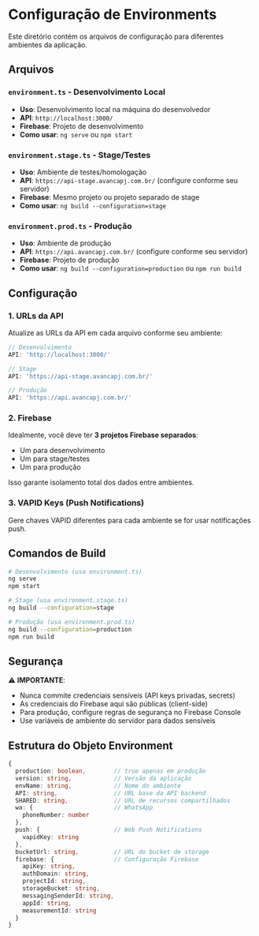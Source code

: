 # Configuração de Environments

Este diretório contém os arquivos de configuração para diferentes ambientes da aplicação.

## Arquivos

### `environment.ts` - Desenvolvimento Local
- **Uso**: Desenvolvimento local na máquina do desenvolvedor
- **API**: `http://localhost:3000/`
- **Firebase**: Projeto de desenvolvimento
- **Como usar**: `ng serve` ou `npm start`

### `environment.stage.ts` - Stage/Testes
- **Uso**: Ambiente de testes/homologação
- **API**: `https://api-stage.avancapj.com.br/` (configure conforme seu servidor)
- **Firebase**: Mesmo projeto ou projeto separado de stage
- **Como usar**: `ng build --configuration=stage`

### `environment.prod.ts` - Produção
- **Uso**: Ambiente de produção
- **API**: `https://api.avancapj.com.br/` (configure conforme seu servidor)
- **Firebase**: Projeto de produção
- **Como usar**: `ng build --configuration=production` ou `npm run build`

## Configuração

### 1. URLs da API

Atualize as URLs da API em cada arquivo conforme seu ambiente:

```typescript
// Desenvolvimento
API: 'http://localhost:3000/'

// Stage
API: 'https://api-stage.avancapj.com.br/'

// Produção
API: 'https://api.avancapj.com.br/'
```

### 2. Firebase

Idealmente, você deve ter **3 projetos Firebase separados**:
- Um para desenvolvimento
- Um para stage/testes
- Um para produção

Isso garante isolamento total dos dados entre ambientes.

### 3. VAPID Keys (Push Notifications)

Gere chaves VAPID diferentes para cada ambiente se for usar notificações push.

## Comandos de Build

```bash
# Desenvolvimento (usa environment.ts)
ng serve
npm start

# Stage (usa environment.stage.ts)
ng build --configuration=stage

# Produção (usa environment.prod.ts)
ng build --configuration=production
npm run build
```

## Segurança

⚠️ **IMPORTANTE**: 
- Nunca commite credenciais sensíveis (API keys privadas, secrets)
- As credenciais do Firebase aqui são públicas (client-side)
- Para produção, configure regras de segurança no Firebase Console
- Use variáveis de ambiente do servidor para dados sensíveis

## Estrutura do Objeto Environment

```typescript
{
  production: boolean,        // true apenas em produção
  version: string,            // Versão da aplicação
  envName: string,            // Nome do ambiente
  API: string,                // URL base da API backend
  SHARED: string,             // URL de recursos compartilhados
  wa: {                       // WhatsApp
    phoneNumber: number
  },
  push: {                     // Web Push Notifications
    vapidKey: string
  },
  bucketUrl: string,          // URL do bucket de storage
  firebase: {                 // Configuração Firebase
    apiKey: string,
    authDomain: string,
    projectId: string,
    storageBucket: string,
    messagingSenderId: string,
    appId: string,
    measurementId: string
  }
}
```
